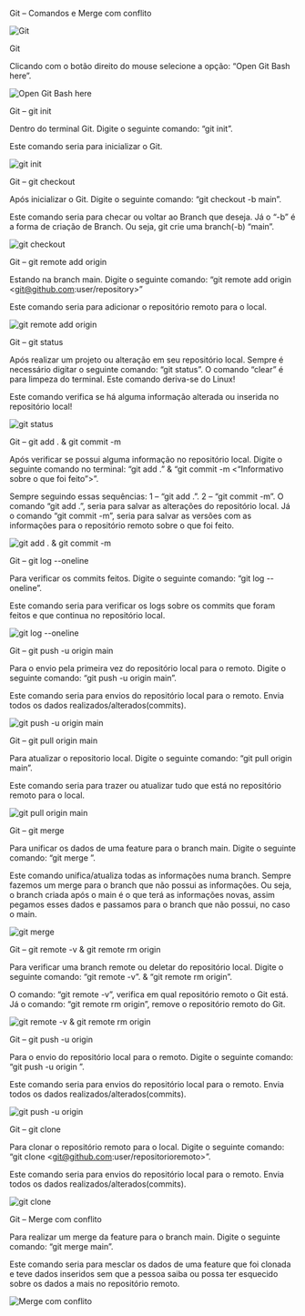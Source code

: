 Git – Comandos e Merge com conflito

![Git](image-1.png)


Git

Clicando com o botão direito do mouse selecione a opção:
“Open Git Bash here”.

![Open Git Bash here](image-1-1.png)


Git – git init

Dentro do terminal Git. Digite o seguinte comando:
“git init”.

Este comando seria para inicializar o Git.

![git init](image-2.png)


Git – git checkout

Após inicializar o Git. Digite o seguinte comando:
“git checkout -b main”.

Este comando seria para checar ou voltar ao Branch que deseja. Já o “-b” é a forma de criação de Branch. Ou seja, git crie uma branch(-b) “main”.

![git checkout](image-3.png)


Git – git remote add origin

Estando na branch main. Digite o seguinte comando:
“git remote add origin <git@github.com:user/repository>”

Este comando seria para adicionar o repositório remoto para o local.

![git remote add origin](image-4.png)


Git – git status

Após realizar um projeto ou alteração em seu repositório local. Sempre é necessário digitar o seguinte comando:
“git status”.
O comando “clear” é para limpeza do terminal. Este comando deriva-se do Linux!

Este comando verifica se há alguma informação alterada ou inserida no repositório local!

![git status](image-5.png)


Git – git add . & git commit -m

Após verificar se possui alguma informação no repositório local. Digite o seguinte comando no terminal:
“git add .”
&
“git commit -m <“Informativo sobre o que foi feito”>”.

Sempre seguindo essas sequências:
1 – “git add .”.
2 – “git commit -m”.
O comando “git add .”, seria para salvar as alterações do repositório local.
Já o comando “git commit -m”, seria para salvar as versões com as informações para o repositório remoto sobre o que foi feito.

![git add . & git commit -m](image-6.png)


Git – git log --oneline

Para verificar os commits feitos. Digite o seguinte comando:
“git log --oneline”.

Este comando seria para verificar os logs sobre os commits que foram feitos e que continua no repositório local.

![git log --oneline](image-7.png)


Git – git push -u origin main

Para o envio pela primeira vez do repositório local para o remoto. Digite o seguinte comando:
“git push -u origin main”.

Este comando seria para envios do repositório local para o remoto. Envia todos os dados realizados/alterados(commits).

![git push -u origin main](image-8.png)


Git – git pull origin main

Para atualizar o repositorio local. Digite o seguinte comando:
“git pull origin main”.

Este comando seria para trazer ou atualizar tudo que está no repositório remoto para o local.

![git pull origin main](image-9.png)


Git – git merge

Para unificar os dados de uma feature para o branch main. Digite o seguinte comando:
“git merge <feature>”.

Este comando unifica/atualiza todas as informações numa branch. Sempre fazemos um merge para o branch que não possui as informações. Ou seja, o branch criada após o main é o que terá as informações novas, assim pegamos esses dados e passamos para o branch que não possui, no caso o main.

![git merge](image-10.png)


Git – git remote -v & git remote rm origin

Para verificar uma branch remote ou deletar do repositório local. Digite o seguinte comando:
“git remote -v”.
&
“git remote rm origin”.

O comando: “git remote -v”, verifica em qual repositório remoto o Git está.
Já o comando: “git remote rm origin”, remove o repositório remoto do Git.

![git remote -v & git remote rm origin](image-11.png)


Git – git push -u origin <feature>

Para o envio do repositório local para o remoto. Digite o seguinte comando:
“git push -u origin <feature>”.

Este comando seria para envios do repositório local para o remoto. Envia todos os dados realizados/alterados(commits).

![git push -u origin <feature>](image-12.png)


Git – git clone

Para clonar o repositório remoto para o local. Digite o seguinte comando:
“git clone <git@github.com:user/repositorioremoto>”.

Este comando seria para envios do repositório local para o remoto. Envia todos os dados realizados/alterados(commits).

![git clone](image-13.png)


Git – Merge com conflito

Para realizar um merge da feature para o branch main. Digite o seguinte comando:
“git merge main”.

Este comando seria para mesclar os dados de uma feature que foi clonada e teve dados inseridos sem que a pessoa saiba ou possa ter esquecido sobre os dados a mais no repositório remoto.

![Merge com conflito](image-14.png)